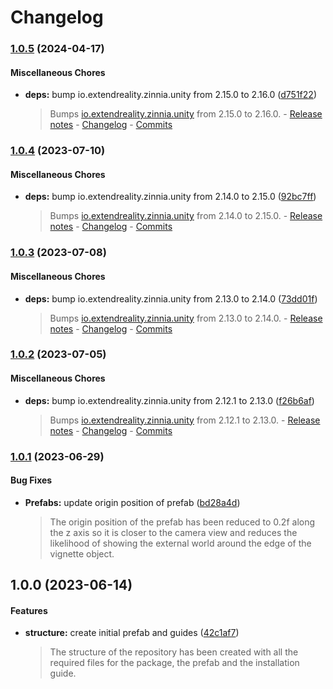 # Changelog

### [1.0.5](https://github.com/ExtendRealityLtd/Tilia.Visuals.Vignette.Unity/compare/v1.0.4...v1.0.5) (2024-04-17)

#### Miscellaneous Chores

* **deps:** bump io.extendreality.zinnia.unity from 2.15.0 to 2.16.0 ([d751f22](https://github.com/ExtendRealityLtd/Tilia.Visuals.Vignette.Unity/commit/d751f2221f781e0c9b6889aadf36f1348c6f1d7a))
  > Bumps [io.extendreality.zinnia.unity](https://github.com/ExtendRealityLtd/Zinnia.Unity) from 2.15.0 to 2.16.0. - [Release notes](https://github.com/ExtendRealityLtd/Zinnia.Unity/releases) - [Changelog](https://github.com/ExtendRealityLtd/Zinnia.Unity/blob/master/CHANGELOG.md) - [Commits](https://github.com/ExtendRealityLtd/Zinnia.Unity/compare/v2.15.0...v2.16.0)

### [1.0.4](https://github.com/ExtendRealityLtd/Tilia.Visuals.Vignette.Unity/compare/v1.0.3...v1.0.4) (2023-07-10)

#### Miscellaneous Chores

* **deps:** bump io.extendreality.zinnia.unity from 2.14.0 to 2.15.0 ([92bc7ff](https://github.com/ExtendRealityLtd/Tilia.Visuals.Vignette.Unity/commit/92bc7ff0d7929411e64fe29cf51da2476ae31ab5))
  > Bumps [io.extendreality.zinnia.unity](https://github.com/ExtendRealityLtd/Zinnia.Unity) from 2.14.0 to 2.15.0. - [Release notes](https://github.com/ExtendRealityLtd/Zinnia.Unity/releases) - [Changelog](https://github.com/ExtendRealityLtd/Zinnia.Unity/blob/master/CHANGELOG.md) - [Commits](https://github.com/ExtendRealityLtd/Zinnia.Unity/compare/v2.14.0...v2.15.0)

### [1.0.3](https://github.com/ExtendRealityLtd/Tilia.Visuals.Vignette.Unity/compare/v1.0.2...v1.0.3) (2023-07-08)

#### Miscellaneous Chores

* **deps:** bump io.extendreality.zinnia.unity from 2.13.0 to 2.14.0 ([73dd01f](https://github.com/ExtendRealityLtd/Tilia.Visuals.Vignette.Unity/commit/73dd01fe2a5385304a08879f9ca4119535fc2d70))
  > Bumps [io.extendreality.zinnia.unity](https://github.com/ExtendRealityLtd/Zinnia.Unity) from 2.13.0 to 2.14.0. - [Release notes](https://github.com/ExtendRealityLtd/Zinnia.Unity/releases) - [Changelog](https://github.com/ExtendRealityLtd/Zinnia.Unity/blob/master/CHANGELOG.md) - [Commits](https://github.com/ExtendRealityLtd/Zinnia.Unity/compare/v2.13.0...v2.14.0)

### [1.0.2](https://github.com/ExtendRealityLtd/Tilia.Visuals.Vignette.Unity/compare/v1.0.1...v1.0.2) (2023-07-05)

#### Miscellaneous Chores

* **deps:** bump io.extendreality.zinnia.unity from 2.12.1 to 2.13.0 ([f26b6af](https://github.com/ExtendRealityLtd/Tilia.Visuals.Vignette.Unity/commit/f26b6afdf9dbd8f742cd079d859efac65308f001))
  > Bumps [io.extendreality.zinnia.unity](https://github.com/ExtendRealityLtd/Zinnia.Unity) from 2.12.1 to 2.13.0. - [Release notes](https://github.com/ExtendRealityLtd/Zinnia.Unity/releases) - [Changelog](https://github.com/ExtendRealityLtd/Zinnia.Unity/blob/master/CHANGELOG.md) - [Commits](https://github.com/ExtendRealityLtd/Zinnia.Unity/compare/v2.12.1...v2.13.0)

### [1.0.1](https://github.com/ExtendRealityLtd/Tilia.Visuals.Vignette.Unity/compare/v1.0.0...v1.0.1) (2023-06-29)

#### Bug Fixes

* **Prefabs:** update origin position of prefab ([bd28a4d](https://github.com/ExtendRealityLtd/Tilia.Visuals.Vignette.Unity/commit/bd28a4d7d1106822328f40cfa76f76aa489f5ce9))
  > The origin position of the prefab has been reduced to 0.2f along the z axis so it is closer to the camera view and reduces the likelihood of showing the external world around the edge of the vignette object.

## 1.0.0 (2023-06-14)

#### Features

* **structure:** create initial prefab and guides ([42c1af7](https://github.com/ExtendRealityLtd/Tilia.Visuals.Vignette.Unity/commit/42c1af770777b066a9b6101739dd8f58a7c93eff))
  > The structure of the repository has been created with all the required files for the package, the prefab and the installation guide.
